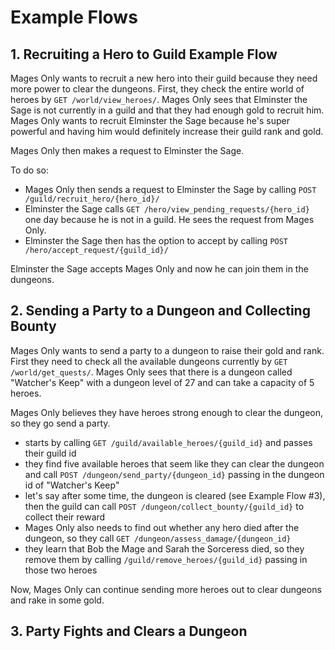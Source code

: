 # Example Flows

## 1. Recruiting a Hero to Guild Example Flow
Mages Only wants to recruit a new hero into their guild because they need more power to clear the dungeons. First, they check the entire world of heroes by `GET /world/view_heroes/`. Mages Only sees that Elminster the Sage is not currently in a guild and that they had enough gold to recruit him. Mages Only wants to recruit Elminster the Sage because he's super powerful and having him would definitely increase their guild rank and gold. 

Mages Only then makes a request to Elminster the Sage.

To do so:
- Mages Only then sends a request to Elminster the Sage by calling `POST /guild/recruit_hero/{hero_id}/`
- Elminster the Sage calls `GET /hero/view_pending_requests/{hero_id}` one day because he is not in a guild. He sees the request from Mages Only.
- Elminster the Sage then has the option to accept by calling `POST /hero/accept_request/{guild_id}/`

Elminster the Sage accepts Mages Only and now he can join them in the dungeons.

## 2. Sending a Party to a Dungeon and Collecting Bounty
Mages Only wants to send a party to a dungeon to raise their gold and rank. First they need to check all the available dungeons currently by `GET /world/get_quests/`. Mages Only sees that there is a dungeon called "Watcher's Keep" with a dungeon level of 27 and can take a capacity of 5 heroes. 

Mages Only believes they have heroes strong enough to clear the dungeon, so they go send a party.
- starts by calling `GET /guild/available_heroes/{guild_id}` and passes their guild id
- they find five available heroes that seem like they can clear the dungeon and call `POST /dungeon/send_party/{dungeon_id}` passing in the dungeon id of "Watcher's Keep"
- let's say after some time, the dungeon is cleared (see Example Flow #3), then the guild can call `POST /dungeon/collect_bounty/{guild_id}` to collect their reward
- Mages Only also needs to find out whether any hero died after the dungeon, so they call `GET /dungeon/assess_damage/{dungeon_id}`
- they learn that Bob the Mage and Sarah the Sorceress died, so they remove them by calling `/guild/remove_heroes/{guild_id}` passing in those two heroes

Now, Mages Only can continue sending more heroes out to clear dungeons and rake in some gold.

## 3. Party Fights and Clears a Dungeon


